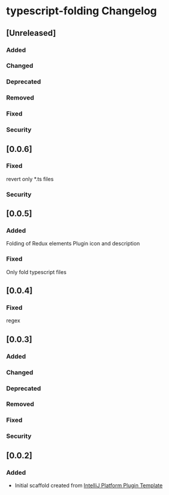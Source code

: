 <!-- Keep a Changelog guide -> https://keepachangelog.com -->

# typescript-folding Changelog

## [Unreleased]
### Added

### Changed

### Deprecated

### Removed

### Fixed

### Security
## [0.0.6]
### Fixed
revert only *.ts files
### Security
## [0.0.5]
### Added
Folding of Redux elements
Plugin icon and description

### Fixed
Only fold typescript files

## [0.0.4]
### Fixed 

 regex
 
## [0.0.3]
### Added

### Changed

### Deprecated

### Removed

### Fixed

### Security
## [0.0.2]
### Added
- Initial scaffold created from [IntelliJ Platform Plugin Template](https://github.com/JetBrains/intellij-platform-plugin-template)
